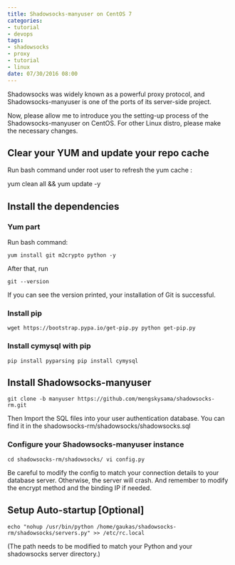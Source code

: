 ```yaml
---
title: Shadowsocks-manyuser on CentOS 7
categories:
- tutorial
- devops
tags: 
- shadowsocks
- proxy
- tutorial 
- linux
date: 07/30/2016 08:00
---
```

Shadowsocks was widely known as a powerful proxy protocol, and Shadowsocks-manyuser is one of the ports of its server-side project.

Now, please allow me to introduce you the setting-up process of the Shadowsocks-manyuser on CentOS. For other Linux distro, please make the necessary changes.

## Clear your YUM and update your repo cache
Run bash command under root user to refresh the yum cache :

yum clean all && yum update -y
## Install the dependencies
### Yum part
Run bash command:

```
yum install git m2crypto python -y
```

After that, run

```
git --version
```

If you can see the version printed, your installation of Git is successful.

### Install pip

```
wget https://bootstrap.pypa.io/get-pip.py python get-pip.py
```

### Install cymysql with pip

```
pip install pyparsing pip install cymysql
```

## Install Shadowsocks-manyuser

```
git clone -b manyuser https://github.com/mengskysama/shadowsocks-rm.git
```

Then Import the SQL files into your user authentication database. You can find it in the shadowsocks-rm/shadowsocks/shadowsocks.sql

### Configure your Shadowsocks-manyuser instance

```
cd shadowsocks-rm/shadowsocks/ vi config.py
```

Be careful to modify the config to match your connection details to your database server. Otherwise, the server will crash. And remember to modify the encrypt method and the binding IP if needed.

## Setup Auto-startup [Optional]

```
echo "nohup /usr/bin/python /home/gaukas/shadowsocks-rm/shadowsocks/servers.py" >> /etc/rc.local
```

(The path needs to be modified to match your Python and your shadowsocks server directory.)